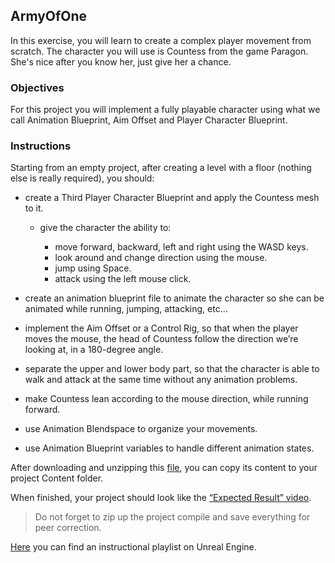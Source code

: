 ## ArmyOfOne

In this exercise, you will learn to create a complex player movement from scratch. The character you will use is Countess from the game Paragon. She's nice after you know her, just give her a chance.

### Objectives

For this project you will implement a fully playable character using what we call Animation Blueprint, Aim Offset and Player Character Blueprint.

### Instructions

Starting from an empty project, after creating a level with a floor (nothing else is really required), you should:

- create a Third Player Character Blueprint and apply the Countess mesh to it.

  - give the character the ability to:

    - move forward, backward, left and right using the WASD keys.
    - look around and change direction using the mouse.
    - jump using Space.
    - attack using the left mouse click.

- create an animation blueprint file to animate the character so she can be animated while running, jumping, attacking, etc...

- implement the Aim Offset or a Control Rig, so that when the player moves the mouse, the head of Countess follow the direction we’re looking at, in a 180-degree angle.

- separate the upper and lower body part, so that the character is able to walk and attack at the same time without any animation problems.

- make Countess lean according to the mouse direction, while running forward.

- use Animation Blendspace to organize your movements.

- use Animation Blueprint variables to handle different animation states.

After downloading and unzipping this [file](https://assets.01-edu.org/Unreal-Engine-Piscine/ArmyOfOne.zip), you can copy its content to your project Content folder.

When finished, your project should look like the [“Expected Result” video](https://youtu.be/sebi5icA1MM).

> Do not forget to zip up the project compile and save everything for peer correction.

[Here](https://www.youtube.com/playlist?list=PLHyAJ_GrRtf9sxZqgfPVM06PrLk8_CWA-) you can find an instructional playlist on Unreal Engine.
